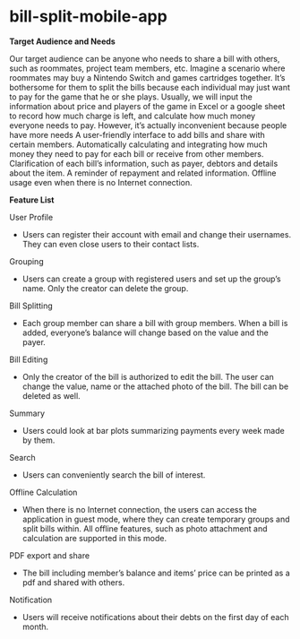 # bill-split-mobile-app


**Target Audience and Needs**

Our target audience can be anyone who needs to share a bill with others, such as roommates, project team members, etc. 
Imagine a scenario where roommates may buy a Nintendo Switch and games cartridges together. It’s bothersome for them to split the bills because each individual may just want to pay for the game that he or she plays. Usually, we will input the information about price and players of the game in Excel or a google sheet to record how much charge is left, and calculate how much money everyone needs to pay. However, it’s actually inconvenient because people have more needs
A user-friendly interface to add bills and share with certain members.
Automatically calculating and integrating how much money they need to pay for each bill or receive from other members.
Clarification of each bill’s information, such as payer, debtors and details about the item.
A reminder of repayment and related information.
Offline usage even when there is no Internet connection.

**Feature List**

User Profile

- Users can register their account with email and change their usernames. They can even close users to their contact lists.

Grouping
- Users can create a group with registered users and set up the group’s name. Only the creator can delete the group.

Bill Splitting
- Each group member can share a bill with group members. When a bill is added, everyone’s balance will change based on the value and the payer. 

Bill Editing
- Only the creator of the bill is authorized to edit the bill. The user can change the value, name or the attached photo of the bill. The bill can be deleted as well.

Summary
- Users could look at bar plots summarizing payments every week made by them.

Search
- Users can conveniently search the bill of interest.

Offline Calculation
- When there is no Internet connection, the users can access the application in guest mode, where they can create temporary groups and split bills within. All offline features, such as photo attachment and calculation are supported in this mode.

PDF export and share
- The bill including member’s balance and items’ price can be printed as a pdf and shared with others.

Notification
- Users will receive notifications about their debts on the first day of each month.
